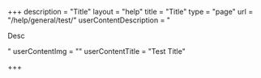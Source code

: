 +++
description = "Title"
layout = "help"
title = "Title"
type = "page"
url = "/help/general/test/"
userContentDescription = "<p>Desc</p>"
userContentImg = ""
userContentTitle = "Test Title"

+++

